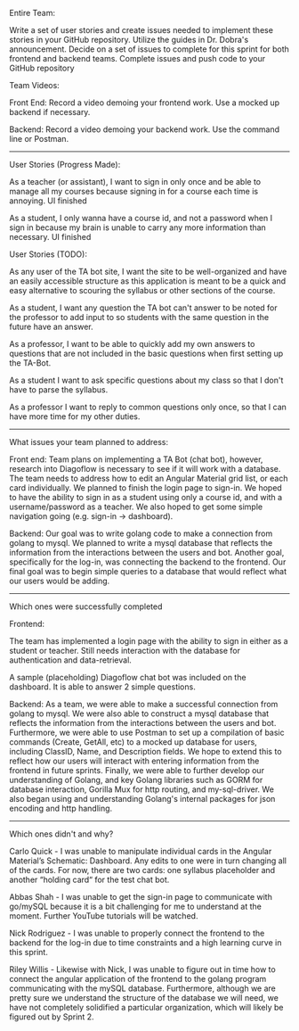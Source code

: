 Entire Team:

Write a set of user stories and create issues needed to implement these stories in your GitHub repository. Utilize the guides in Dr. Dobra's announcement. Decide on a set of issues to complete for this sprint for both frontend and backend teams. Complete issues and push code to your GitHub repository

Team Videos:

Front End: Record a video demoing your frontend work. Use a mocked up backend if necessary.

Backend: Record a video demoing your backend work. Use the command line or Postman.

---

User Stories (Progress Made):

As a teacher (or assistant), I want to sign in only once and be able to manage all my courses because signing in for a course each time is annoying. UI finished

As a student, I only wanna have a course id, and not a password when I sign in because my brain is unable to carry any more information than necessary. UI finished

User Stories (TODO):

As any user of the TA bot site, I want the site to be well-organized and have an easily accessible structure as this application is meant to be a quick and easy alternative to scouring the syllabus or other sections of the course.

As a student, I want any question the TA bot can't answer to be noted for the professor to add input to so students with the same question in the future have an answer.

As a professor, I want to be able to quickly add my own answers to questions that are not included in the basic questions when first setting up the TA-Bot.

As a student I want to ask specific questions about my class so that I don't have to parse the syllabus.

As a professor I want to reply to common questions only once, so that I can have more time for my other duties.

---

What issues your team planned to address:

Front end: Team plans on implementing a TA Bot (chat bot), however, research into Diagoflow is necessary to see if it will work with a database.  
The team needs to address how to edit an Angular Material grid list, or each card individually.
We planned to finish the login page to sign-in. We hoped to have the ability to sign in as a student using only a course id, and with a username/password as a teacher.
We also hoped to get some simple navigation going (e.g. sign-in -> dashboard).

Backend:
Our goal was to write golang code to make a connection from golang to mysql.
We planned to write a mysql database that reflects the information from the interactions between the users and bot.
Another goal, specifically for the log-in, was connecting the backend to the frontend.
Our final goal was to begin simple queries to a database that would reflect what our users would be adding.

---

Which ones were successfully completed

Frontend:

The team has implemented a login page with the ability to sign in either as a student or teacher. Still needs interaction with the database for authentication and data-retrieval.

A sample (placeholding) Diagoflow chat bot was included on the dashboard.  It is able to answer 2 simple questions.

Backend:
As a team, we were able to make a successful connection from golang to mysql. We were also able to construct a mysql database that reflects the information from the interactions between the users and bot. Furthermore, we were able to use Postman to set up a compilation of basic commands (Create, GetAll, etc) to a mocked up database for users, including ClassID, Name, and Description fields. We hope to extend this to reflect how our users will interact with entering information from the frontend in future sprints. Finally, we were able to further develop our understanding of Golang, and key Golang libraries such as GORM for database interaction, Gorilla Mux for http routing, and my-sql-driver. We also began using and understanding Golang's internal packages for json encoding and http handling.

---

Which ones didn't and why?

Carlo Quick - I was unable to manipulate individual cards in the Angular Material’s Schematic: Dashboard.  Any edits to one were in turn changing all of the cards.  For now, there are two cards: one syllabus placeholder and another “holding card“ for the test chat bot.

Abbas Shah - I was unable to get the sign-in page to communicate with go/mySQL because it is a bit challenging for me to understand at the moment. Further YouTube tutorials will be watched.

Nick Rodriguez - I was unable to properly connect the frontend to the backend for the log-in due to time constraints and a high learning curve in this sprint. 

Riley Willis - Likewise with Nick, I was unable to figure out in time how to connect the angular application of the frontend to the golang program communicating with the mySQL database. Furthermore, although we are pretty sure we understand the structure of the database we will need, we have not completely solidified a particular organization, which will likely be figured out by Sprint 2.
